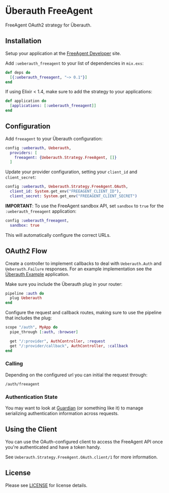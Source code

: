# Überauth FreeAgent

FreeAgent OAuth2 strategy for Überauth.

## Installation

Setup your application at the [FreeAgent Developer](https://dev.freeagent.com/) site.

Add `:ueberauth_freeagent` to your list of dependencies in `mix.exs`:

```elixir
def deps do
  [{:ueberauth_freeagent, "~> 0.1"}]
end
```

If using Elixir < 1.4, make sure to add the strategy to your applications:

```elixir
def application do
  [applications: [:ueberauth_freeagent]]
end
```

## Configuration

Add `freeagent` to your Überauth configuration:

```elixir
config :ueberauth, Ueberauth,
  providers: [
    freeagent: {Ueberauth.Strategy.FreeAgent, []}
  ]
```

Update your provider configuration, setting your `client_id` and `client_secret`:

```elixir
config :ueberauth, Ueberauth.Strategy.FreeAgent.OAuth,
  client_id: System.get_env("FREEAGENT_CLIENT_ID"),
  client_secret: System.get_env("FREEAGENT_CLIENT_SECRET")
```

 **IMPORTANT**: To use the FreeAgent sandbox API, set `sandbox` to `true` for the `:ueberauth_freeagent` application:

```elixir
config :ueberauth_freeagent,
  sandbox: true
```

This will automatically configure the correct URLs.

## OAuth2 Flow

Create a controller to implement callbacks to deal with `Ueberauth.Auth` and
`Ueberauth.Failure` responses. For an example implementation see the [Überauth
Example](https://freeagent.com/ueberauth/ueberauth_example) application.

Make sure you include the Überauth plug in your router:

```elixir
pipeline :auth do
  plug Ueberauth
end
```

Configure the request and callback routes, making sure to use the pipeline that
includes the plug:

```elixir
scope "/auth", MyApp do
  pipe_through [:auth, :browser]

  get "/:provider", AuthController, :request
  get "/:provider/callback", AuthController, :callback
end
```

### Calling

Depending on the configured url you can initial the request through:

    /auth/freeagent

### Authentication State

You may want to look at [Guardian](https://github.com/ueberauth/guardian) (or
something like it) to manage serializing authentication information across
requests.

## Using the Client

You can use the OAuth-configured client to access the FreeAgent API once you're
authenticated and have a token handy.

See `Ueberauth.Strategy.FreeAgent.OAuth.client/1` for more information.

## License

Please see [LICENSE](https://freeagent.com/ueberauth/ueberauth_freeagent/blob/master/LICENSE) for license details.
